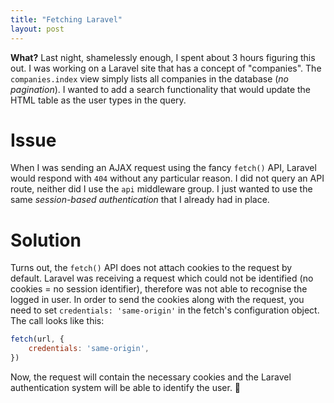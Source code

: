 ```yaml
---
title: "Fetching Laravel"
layout: post
---
```




**What?** Last night, shamelessly enough, I spent about 3 hours figuring this out. I was working on a Laravel site that has a concept of "companies". The `companies.index` view simply lists all companies in the database (_no pagination_). I wanted to add a search functionality that would update the HTML table as the user types in the query.



# Issue



When I was sending an AJAX request using the fancy `fetch()` API, Laravel would respond with `404` without any particular reason. I did not query an API route, neither did I use the `api` middleware group. I just wanted to use the same _session-based authentication_ that I already had in place.



# Solution



Turns out, the `fetch()` API does not attach cookies to the request by default. Laravel was receiving a request which could not be identified (no cookies = no session identifier), therefore was not able to recognise the logged in user. In order to send the cookies along with the request, you need to set `credentials: 'same-origin'` in the fetch's configuration object. The call looks like this:



```js
fetch(url, {
    credentials: 'same-origin',
})
```



Now, the request will contain the necessary cookies and the Laravel authentication system will be able to identify the user. 🎉